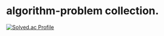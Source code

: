 # algorithm-problem collection.
[![Solved.ac Profile](http://mazassumnida.wtf/api/v2/generate_badge?boj=tfer2442)](https://solved.ac//)
